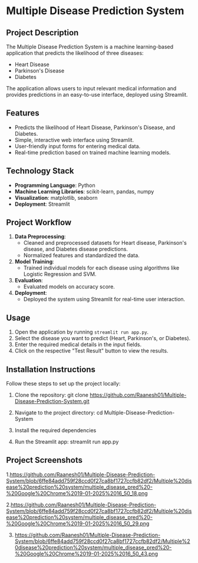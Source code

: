 # Multiple Disease Prediction System

## Project Description
The Multiple Disease Prediction System is a machine learning-based application that predicts the likelihood of three diseases:
- Heart Disease
- Parkinson's Disease
- Diabetes

The application allows users to input relevant medical information and provides predictions in an easy-to-use interface, deployed using Streamlit.

## Features
- Predicts the likelihood of Heart Disease, Parkinson's Disease, and Diabetes.
- Simple, interactive web interface using Streamlit.
- User-friendly input forms for entering medical data.
- Real-time prediction based on trained machine learning models.

## Technology Stack
- **Programming Language**: Python
- **Machine Learning Libraries**: scikit-learn, pandas, numpy
- **Visualization**: matplotlib, seaborn
- **Deployment**: Streamlit

## Project Workflow
1. **Data Preprocessing**:
   - Cleaned and preprocessed datasets for Heart disease, Parkinson's disease, and Diabetes disease predictions.
   - Normalized features and standardized the data.
2. **Model Training**:
   - Trained individual models for each disease using algorithms like Logistic Regression and SVM.
3. **Evaluation**:
   - Evaluated models on accuracy score.
4. **Deployment**:
   - Deployed the system using Streamlit for real-time user interaction.

## Usage
1. Open the application by running `streamlit run app.py`.
2. Select the disease you want to predict (Heart, Parkinson's, or Diabetes).
3. Enter the required medical details in the input fields.
4. Click on the respective "Test Result" button to view the results.

## Installation Instructions
Follow these steps to set up the project locally:

1. Clone the repository:
git clone https://github.com/Raanesh01/Multiple-Disease-Prediction-System.git

2. Navigate to the project directory:
cd Multiple-Disease-Prediction-System

3. Install the required dependencies

4. Run the Streamlit app:
streamlit run app.py


## Project Screenshots

1.https://github.com/Raanesh01/Multiple-Disease-Prediction-System/blob/6ffe84add759f28ccd0f27ca8bf1727ccfb82df2/Multiple%20disease%20prediction%20system/multiple_disease_pred%20-%20Google%20Chrome%2019-01-2025%2016_50_18.png

2.https://github.com/Raanesh01/Multiple-Disease-Prediction-System/blob/6ffe84add759f28ccd0f27ca8bf1727ccfb82df2/Multiple%20disease%20prediction%20system/multiple_disease_pred%20-%20Google%20Chrome%2019-01-2025%2016_50_29.png

3. https://github.com/Raanesh01/Multiple-Disease-Prediction-System/blob/6ffe84add759f28ccd0f27ca8bf1727ccfb82df2/Multiple%20disease%20prediction%20system/multiple_disease_pred%20-%20Google%20Chrome%2019-01-2025%2016_50_43.png



